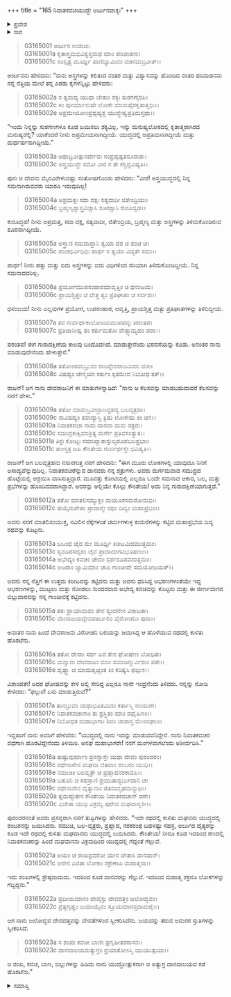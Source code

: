 +++
title = "165 ನಿವಾತಕವಚಯುದ್ಧೇ ಅರ್ಜುನವಾಕ್ಯಃ"
+++

<details><summary>ಪ್ರವೇಶ</summary>


।।   ಓಂ ಓಂ ನಮೋ ನಾರಾಯಣಾಯ।।   ಶ್ರೀ ವೇದವ್ಯಾಸಾಯ ನಮಃ ।।

ಶ್ರೀ ಕೃಷ್ಣದ್ವೈಪಾಯನ ವೇದವ್ಯಾಸ ವಿರಚಿತ  

**ಶ್ರೀ ಮಹಾಭಾರತ**

**ಆರಣ್ಯಕ ಪರ್ವ**

**ಯಕ್ಷಯುದ್ಧ ಪರ್ವ**

**ಅಧ್ಯಾಯ 165**

</details>


<details><summary>ಸಾರ</summary>

ಇಂದ್ರನು ಅರ್ಜುನನಿಗೆ ಗುರುದಕ್ಷಿಣೆಯಾಗಿ ನಿವಾತಕವಚರನ್ನು ವಧಿಸಬೇಕೆಂದು ಕೇಳುವುದು (1-11). ಅರ್ಜುನನು ಮಾತಲಿಯೊಂದಿಗೆ ಯುದ್ಧಕ್ಕೆ ಹೊರಟಿದ್ದುದು (12-23).

</details>



> 03165001 ಅರ್ಜುನ ಉವಾಚ।  
03165001a ಕೃತಾಸ್ತ್ರಮಭಿವಿಶ್ವಸ್ತಮಥ ಮಾಂ ಹರಿವಾಹನಃ।  
03165001c ಸಂಸ್ಪೃಶ್ಯ ಮೂರ್ಧ್ನಿ ಪಾಣಿಭ್ಯಾಮಿದಂ ವಚನಮಬ್ರವೀತ್।।

ಅರ್ಜುನನು ಹೇಳಿದನು: “ನಾನು ಅಸ್ತ್ರಗಳನ್ನು ಕಲಿತಾದ ನಂತರ ಮತ್ತು ವಿಶ್ವಾಸವನ್ನು ಹೊಂದಿದ ನಂತರ ಹರಿವಾಹನನು ನನ್ನ ನೆತ್ತಿಯ ಮೇಲೆ ತನ್ನ ಎರಡು ಕೈಗಳನ್ನಿಟ್ಟು ಹೇಳಿದನು:

> 03165002a ನ ತ್ವಮದ್ಯ ಯುಧಾ ಜೇತುಂ ಶಕ್ಯಃ ಸುರಗಣೈರಪಿ।  
03165002c ಕಿಂ ಪುನರ್ಮಾನುಷೇ ಲೋಕೇ ಮಾನುಷೈರಕೃತಾತ್ಮಭಿಃ।।   
03165002e ಅಪ್ರಮೇಯೋಽಪ್ರಧೃಷ್ಯಶ್ಚ ಯುದ್ಧೇಷ್ವಪ್ರತಿಮಸ್ತಥಾ।।

“ಇಂದು ನಿನ್ನನ್ನು ಸುರಗಣಗಳೂ ಕೂಡ ಜಯಿಸಲು ಶಕ್ಯವಿಲ್ಲ. ಇನ್ನು ಮನುಷ್ಯಲೋಕದಲ್ಲಿ ಕೃತಾತ್ಮರಾಗಿರದ ಮನುಷ್ಯರೆಲ್ಲಿ? ಯಾಕೆಂದರೆ ನೀನು ಅಪ್ರಮೇಯನಾಗಿದ್ದೀಯೆ. ಯುದ್ಧದಲ್ಲಿ ಅಪ್ರತಿಮನಾಗಿದ್ದೀಯೆ ಮತ್ತು ದುರ್ಧರ್ಷನಾಗಿದ್ದೀಯೆ.”

> 03165003a ಅಥಾಬ್ರವೀತ್ಪುನರ್ದೇವಃ ಸಂಪ್ರಹೃಷ್ಟತನೂರುಹಃ।  
03165003c ಅಸ್ತ್ರಯುದ್ಧೇ ಸಮೋ ವೀರ ನ ತೇ ಕಶ್ಚಿದ್ಭವಿಷ್ಯತಿ।।

ಪುನಃ ಆ ದೇವನು ಮೈನವಿರೇಳುವಷ್ಟು ಸಂತೋಷಗೊಂಡು ಹೇಳಿದನು: “ವೀರ! ಅಸ್ತ್ರಯುದ್ಧದಲ್ಲಿ ನಿನ್ನ ಸಮನಾಗಿರುವವರು ಯಾರೂ ಇರುವುದಿಲ್ಲ!

> 03165004a ಅಪ್ರಮತ್ತಃ ಸದಾ ದಕ್ಷಃ ಸತ್ಯವಾದೀ ಜಿತೇಂದ್ರಿಯಃ।  
03165004c ಬ್ರಹ್ಮಣ್ಯಶ್ಚಾಸ್ತ್ರವಿಚ್ಚಾಸಿ ಶೂರಶ್ಚಾಸಿ ಕುರೂದ್ವಹ।।

ಕುರೂದ್ಧಹ! ನೀನು ಅಪ್ರಮತ್ತ, ಸದಾ ದಕ್ಷ, ಸತ್ಯವಾದೀ, ಜಿತೇಂದ್ರಿಯ, ಬ್ರಹ್ಮಣ್ಯ ಮತ್ತು ಅಸ್ತ್ರಗಳನ್ನು ತಿಳಿದುಕೊಂಡಿರುವ ಶೂರನಾಗಿದ್ದೀಯೆ.

> 03165005a ಅಸ್ತ್ರಾಣಿ ಸಮವಾಪ್ತಾನಿ ತ್ವಯಾ ದಶ ಚ ಪಂಚ ಚ।  
03165005c ಪಂಚಭಿರ್ವಿಧಿಭಿಃ ಪಾರ್ಥ ನ ತ್ವಯಾ ವಿದ್ಯತೇ ಸಮಃ।।

ಪಾರ್ಥ! ನೀನು ಹತ್ತು ಮತ್ತು ಐದು ಅಸ್ತ್ರಗಳನ್ನು ಐದು ವಿಧಿಗಳಿಂದ ಸರಿಯಾಗಿ ತಿಳಿದುಕೊಂಡಿದ್ದೀಯೆ. ನಿನ್ನ ಸಮನಾದವರಿಲ್ಲ.

> 03165006a ಪ್ರಯೋಗಮುಪಸಂಹಾರಮಾವೃತ್ತಿಂ ಚ ಧನಂಜಯ।  
03165006c ಪ್ರಾಯಶ್ಚಿತ್ತಂ ಚ ವೇತ್ಥ ತ್ವಂ ಪ್ರತಿಘಾತಂ ಚ ಸರ್ವಶಃ।।

ಧನಂಜಯ! ನೀನು ಎಲ್ಲವುಗಳ ಪ್ರಯೋಗ, ಉಪಸಂಹಾರ, ಆವೃತ್ತಿ, ಪ್ರಾಯಶ್ಚಿತ್ತ ಮತ್ಟು ಪ್ರತಿಘಾತಗಳನ್ನು ತಿಳಿದಿದ್ದೀಯೆ.

> 03165007a ತವ ಗುರ್ವರ್ಥಕಾಲೋಽಯಮುಪಪನ್ನಃ ಪರಂತಪ।  
03165007c ಪ್ರತಿಜಾನೀಷ್ವ ತಂ ಕರ್ತುಮತೋ ವೇತ್ಸ್ಯಾಮ್ಯಹಂ ಪರಂ।।

ಪರಂತಪ! ಈಗ ಗುರುದಕ್ಷಿಣೆಯ ಕಾಲವು ಬಂದೊದಗಿದೆ. ಮಾಡುತ್ತೇನೆಂದು ಭರವಸೆಯನ್ನು ಕೊಡು. ಅನಂತರ ನಾನು ಮಾಡುವುದೇನೆಂದು ಹೇಳುತ್ತೇನೆ.”

> 03165008a ತತೋಽಹಮಬ್ರುವಂ ರಾಜನ್ದೇವರಾಜಮಿದಂ ವಚಃ।  
03165008c ವಿಷಹ್ಯಂ ಚೇನ್ಮಯಾ ಕರ್ತುಂ ಕೃತಮೇವ ನಿಬೋಧ ತತ್।।

ರಾಜನ್! ಆಗ ನಾನು ದೇವರಾಜನಿಗೆ ಈ ಮಾತುಗಳನ್ನಾಡಿದೆ: “ನಾನು ಆ ಕೆಲಸವನ್ನು ಮಾಡಬಹುದಾದರೆ ಕೆಲಸವನ್ನು ನನಗೆ ಹೇಳು.”

> 03165009a ತತೋ ಮಾಮಬ್ರವೀದ್ರಾಜನ್ಪ್ರಹಸ್ಯ ಬಲವೃತ್ರಹಾ।  
03165009c ನಾವಿಷಹ್ಯಂ ತವಾದ್ಯಾಸ್ತಿ ತ್ರಿಷು ಲೋಕೇಷು ಕಿಂ ಚನ।।   
03165010a ನಿವಾತಕವಚಾ ನಾಮ ದಾನವಾ ಮಮ ಶತ್ರವಃ।  
03165010c ಸಮುದ್ರಕುಕ್ಷಿಮಾಶ್ರಿತ್ಯ ದುರ್ಗೇ ಪ್ರತಿವಸಂತ್ಯುತ।।  
03165011a ತಿಸ್ರಃ ಕೋಟ್ಯಃ ಸಮಾಖ್ಯಾತಾಸ್ತುಲ್ಯರೂಪಬಲಪ್ರಭಾಃ।   
03165011c ತಾಂಸ್ತತ್ರ ಜಹಿ ಕೌಂತೇಯ ಗುರ್ವರ್ಥಸ್ತೇ ಭವಿಷ್ಯತಿ।।

ರಾಜನ್! ಆಗ ಬಲವೃತ್ರಹನು ನಸುನಗುತ್ತ ನನಗೆ ಹೇಳಿದನು: “ಈಗ ಮೂರು ಲೋಕಗಳಲ್ಲಿ ಯಾವುದೂ ನಿನಗೆ ಅಸಾದ್ಯವೆನ್ನುವುದಿಲ್ಲ. ನಿವಾತಕವಚರೆನ್ನುವ ದಾನವರು ನನ್ನ ಶತ್ರುಗಳು. ಅವರು ದುರ್ಗಮವಾದ ಸಮುದ್ರದ ಹೊಟ್ಟೆಯಲ್ಲಿ ಆಶ್ರಯಿಸಿ ವಾಸಿಸುತ್ತಿದ್ದಾರೆ. ಮೂವತ್ತು ಕೋಟಿಯಲ್ಲಿ ಎಲ್ಲರೂ ಒಂದೇ ಸಮನಾದ ಆಕಾರ, ಬಲ, ಮತ್ತು ಪ್ರಭೆಗಳನ್ನು ಹೊಂದಿದವರಾಗಿದ್ದಾರೆ. ಅವರನ್ನು ಅಲ್ಲಿಯೇ ಕೊಲ್ಲು ಕೌಂತೇಯ! ಅದು ನಿನ್ನ ಗುರುದಕ್ಷಿಣೆಯಾಗುತ್ತದೆ.”

> 03165012a ತತೋ ಮಾತಲಿಸಮ್ಯುಕ್ತಂ ಮಯೂರಸಮರೋಮಭಿಃ।  
03165012c ಹಯೈರುಪೇತಂ ಪ್ರಾದಾನ್ಮೇ ರಥಂ ದಿವ್ಯಂ ಮಹಾಪ್ರಭಂ।।

ಅವನು ನನಗೆ ಮಾತಲಿಸಂಯುಕ್ತ, ನವಿಲಿನ ರೆಕ್ಕೆಗಳಂತೆ ಚರ್ಮಗಳುಳ್ಳ ಕುದುರೆಗಳನ್ನು ಕಟ್ಟಿದ ಮಹಾಪ್ರಭೆಯ ದಿವ್ಯ ರಥವನ್ನು ಕೊಟ್ಟನು.

> 03165013a ಬಬಂಧ ಚೈವ ಮೇ ಮೂರ್ಧ್ನಿ ಕಿರೀಟಮಿದಮುತ್ತಮಂ।  
03165013c ಸ್ವರೂಪಸದೃಶಂ ಚೈವ ಪ್ರಾದಾದಂಗವಿಭೂಷಣಂ।।  
03165014a ಅಭೇದ್ಯಂ ಕವಚಂ ಚೇದಂ ಸ್ಪರ್ಶರೂಪವದುತ್ತಮಂ।   
03165014c ಅಜರಾಂ ಜ್ಯಾಮಿಮಾಂ ಚಾಪಿ ಗಾಂಡೀವೇ ಸಮಯೋಜಯತ್।।

ಅವನು ನನ್ನ ನೆತ್ತಿಗೆ ಈ ಉತ್ತಮ ಕಿರೀಟವನ್ನು ಕಟ್ಟಿದನು ಮತ್ತು ಅವನು ಧರಿಸಿದ್ದ ಆಭರಣಗಳಂತೆಯೇ ಇದ್ದ ಆಭರಣಗಳನ್ನು, ಮುಟ್ಟಲು ಮತ್ತು ನೋಡಲು ಸುಂದರವಾದ ಅಭೇದ್ಯ ಕವಚವನ್ನು ಕೊಟ್ಟನು ಮತ್ತು ಈ ಜೀರ್ಣವಾಗದ ಬಿಲ್ಲುದಾರವನ್ನು ನನ್ನ ಗಾಂಡೀವಕ್ಕೆ ಕಟ್ಟಿದನು.

> 03165015a ತತಃ ಪ್ರಾಯಾಮಹಂ ತೇನ ಸ್ಯಂದನೇನ ವಿರಾಜತಾ।  
03165015c ಯೇನಾಜಯದ್ದೇವಪತಿರ್ಬಲಿಂ ವೈರೋಚನಿಂ ಪುರಾ।।

ಅನಂತರ ನಾನು ಹಿಂದೆ ದೇವರಾಜನು ವಿರೋಚನಿ ಬಲಿಯನ್ನು ಜಯಿಸಿದ್ದ ಆ ಹೊಳೆಯುವ ರಥದಲ್ಲಿ ಕುಳಿತು ಹೊರಟೆನು.

> 03165016a ತತೋ ದೇವಾಃ ಸರ್ವ ಏವ ತೇನ ಘೋಷೇಣ ಬೋಧಿತಃ।  
03165016c ಮನ್ವಾನಾ ದೇವರಾಜಂ ಮಾಂ ಸಮಾಜಗ್ಮುರ್ವಿಶಾಂ ಪತೇ।।  
03165016e ದೃಷ್ಟ್ವಾ ಚ ಮಾಮಪೃಚ್ಚಂತ ಕಿಂ ಕರಿಷ್ಯಸಿ ಫಲ್ಗುನ।।

ವಿಶಾಂಪತೇ! ಅದರ ಘೋಷವನ್ನು ಕೇಳಿ ಅಲ್ಲಿ ಸೇರಿದ್ದ ಎಲ್ಲರೂ ನಾನೇ ಇಂದ್ರನೆಂದು ತಿಳಿದರು. ನನ್ನನ್ನು ನೋಡಿ ಕೇಳಿದರು: “ಫಲ್ಗುನ! ಏನು ಮಾಡುತ್ತಿರುವೆ?”

> 03165017a ತಾನಬ್ರುವಂ ಯಥಾಭೂತಮಿದಂ ಕರ್ತಾಸ್ಮಿ ಸಂಯುಗೇ।  
03165017c ನಿವಾತಕವಚಾನಾಂ ತು ಪ್ರಸ್ಥಿತಂ ಮಾಂ ವಧೈಷಿಣಂ।।  
03165017e ನಿಬೋಧತ ಮಹಾಭಾಗಾಃ ಶಿವಂ ಚಾಶಾಸ್ತ ಮೇಽನಘಾಃ।।

ಇದ್ದಹಾಗೆ ನಾನು ಅವರಿಗೆ ಹೇಳಿದೆನು: “ಯುದ್ಧದಲ್ಲಿ ನಾನು ಇದನ್ನು ಮಾಡುವವನಿದ್ದೇನೆ. ನಾನು ನಿವಾತಕವಚರ ವಧೆಗಾಗಿ ಹೊರಟಿದ್ದೇನೆಂದು ತಿಳಿಯಿರಿ. ಅನಘ ಮಹಾಭಾಗರೇ! ನನಗೆ ಮಂಗಳವಾಗಲೆಂದು ಅಶೀರ್ವದಿಸಿ.”

> 03165018a ತುಷ್ಟುವುರ್ಮಾಂ ಪ್ರಸನ್ನಾಸ್ತೇ ಯಥಾ ದೇವಂ ಪುರಂದರಂ।  
03165018c ರಥೇನಾನೇನ ಮಘವಾ ಜಿತವಾಂ ಶಂಬರಂ ಯುಧಿ।।  
03165018e ನಮುಚಿಂ ಬಲವೃತ್ರೌ ಚ ಪ್ರಹ್ಲಾದನರಕಾವಪಿ।।   
03165019a ಬಹೂನಿ ಚ ಸಹಸ್ರಾಣಿ ಪ್ರಯುತಾನ್ಯರ್ಬುದಾನಿ ಚ।  
03165019c ರಥೇನಾನೇನ ದೈತ್ಯಾನಾಂ ಜಿತವಾನ್ಮಘವಾನ್ಯುಧಿ।।  
03165020a ತ್ವಮಪ್ಯೇತೇನ ಕೌಂತೇಯ ನಿವಾತಕವಚಾನ್ ರಣೇ।   
03165020c ವಿಜೇತಾ ಯುಧಿ ವಿಕ್ರಮ್ಯ ಪುರೇವ ಮಘವಾನ್ವಶೀ।।

ಪುರಂದರನಂತೆ ಅವರು ಪ್ರಸನ್ನರಾಗಿ ನನಗೆ ತುಷ್ಟಿಗಳನ್ನು ಹೇಳಿದರು. “ಇದೇ ರಥದಲ್ಲಿ ಕುಳಿತು ಮಘವನು ಯುದ್ಧದಲ್ಲಿ ಶಂಬರನನ್ನು ಜಯಿಸಿದನು. ನಮುಚಿ, ಬಲ-ವೃತ್ರರು, ಪ್ರಹ್ಲಾದ, ನರಕರಂಥ ಬಹಳಷ್ಟು ಸಹಸ್ರ, ಅರ್ಬುದ ದೈತ್ಯರನ್ನು ಕೂಡ ಇದೇ ರಥದಲ್ಲಿ ಕುಳಿತು ಮಘವಾನನು ಯುದ್ಧದಲ್ಲಿ ಜಯಿಸಿದನು. ಕೌಂತೇಯ! ನೀನೂ ಕೂಡ ಇದರಿಂದ ರಣದಲ್ಲಿ ನಿವಾತಕವಚರನ್ನು ಹಿಂದೆ ಮಘವಾನನು ವಿಕ್ರಮದಿಂದ ಯುದ್ದದಲ್ಲಿ ಗೆದ್ದಂತೆ ಗೆಲ್ಲುವೆ.

> 03165021a ಅಯಂ ಚ ಶಂಖಪ್ರವರೋ ಯೇನ ಜೇತಾಸಿ ದಾನವಾನ್।  
03165021c ಅನೇನ ವಿಜಿತಾ ಲೋಕಾಃ ಶಕ್ರೇಣಾಪಿ ಮಹಾತ್ಮನಾ।।

ಇದು ಶಂಖಗಳಲ್ಲಿ ಶ್ರೇಷ್ಠವಾದುದು. ಇದರಿಂದ ಕೂಡ ದಾನವರನ್ನು ಗೆಲ್ಲುವೆ. ಇದರಿಂದ ಮಹಾತ್ಮ ಶಕ್ರನೂ ಲೋಕಗಳನ್ನು ಗೆದ್ದಿದ್ದನು.”

> 03165022a ಪ್ರದೀಯಮಾನಂ ದೇವೈಸ್ತು ದೇವದತ್ತಂ ಜಲೋದ್ಭವಂ।  
03165022c ಪ್ರತ್ಯಗೃಹ್ಣಂ ಜಯಾಯೈನಂ ಸ್ತೂಯಮಾನಸ್ತದಾಮರೈಃ।।

ಆಗ ನಾನು ಜಲೋದ್ಭವ ದೇವದತ್ತವನ್ನು ದೇವತೆಗಳಿಂದ ಸ್ವೀಕರಿಸಿದೆನು. ಜಯವನ್ನು ತರುವ ಅಮರರ ಸ್ತುತಿಗಳನ್ನು ಸ್ವೀಕರಿಸಿದೆ.

> 03165023a ಸ ಶಂಖೀ ಕವಚೀ ಬಾಣೀ ಪ್ರಗೃಹೀತಶರಾಸನಃ।  
03165023c ದಾನವಾಲಯಮತ್ಯುಗ್ರಂ ಪ್ರಯಾತೋಽಸ್ಮಿ ಯುಯುತ್ಸಯಾ।।

ಆ ಶಂಖ, ಕವಚ, ಬಾಣ, ಬಿಲ್ಲುಗಳನ್ನು ಹಿಡಿದು ನಾನು ಯುದ್ಧೋತ್ಸುಕನಾಗಿ ಆ ಅತ್ಯುಗ್ರ ದಾನವಾಲಯದ ಕಡೆ ಹೊರಟೆನು.”

<details><summary>ಸಮಾಪ್ತಿ</summary>


ಇತಿ ಶ್ರೀ ಮಹಾಭಾರತೇ ಆರಣ್ಯಕಪರ್ವಣಿ ಯಕ್ಷಯುದ್ಧಪರ್ವಣಿ ನಿವಾತಕವಚಯುದ್ಧೇ ಅರ್ಜುನವಾಕ್ಯೇ ಪಂಚಷಷ್ಟ್ಯಧಿಕಶತತಮೋಽಧ್ಯಾಯಃ।  
ಇದು ಮಹಾಭಾರತದ ಆರಣ್ಯಕಪರ್ವದಲ್ಲಿ ಯಕ್ಷಯುದ್ಧಪರ್ವದಲ್ಲಿ ನಿವಾತಕವಚಯುದ್ಧದಲ್ಲಿ ಅರ್ಜುನವಾಕ್ಯದಲ್ಲಿ ನೂರಾಅರವತ್ತೈದನೆಯ ಅಧ್ಯಾಯವು.


</details>
